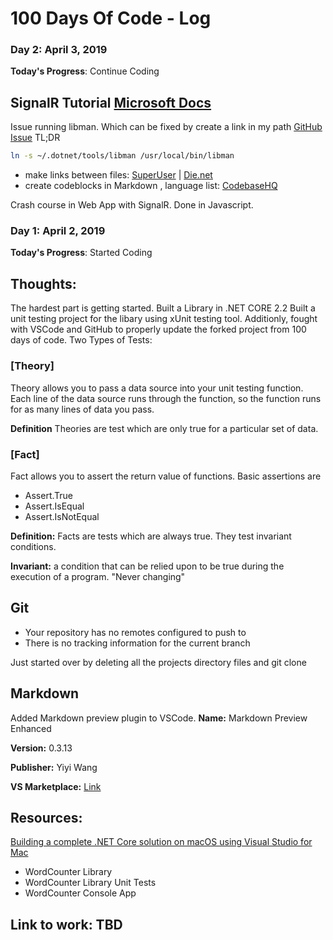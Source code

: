 # 100 Days Of Code - Log
### Day 2: April 3, 2019 

**Today's Progress**: Continue Coding
## SignalR Tutorial [Microsoft Docs](https://docs.microsoft.com/en-us/aspnet/core/tutorials/signalr?view=aspnetcore-2.2&tabs=visual-studio-mac)
Issue running libman. Which can be fixed by create a link in my path [GitHub Issue](https://github.com/aspnet/LibraryManager/issues/367)
TL;DR

```bash 
ln -s ~/.dotnet/tools/libman /usr/local/bin/libman
```
* make links between files: [SuperUser](https://superuser.com/questions/606308/how-do-i-create-a-terminal-shortcut-to-this-path) | 
[Die.net](https://linux.die.net/man/1/ln)
* create codeblocks in Markdown , language list: [CodebaseHQ](https://support.codebasehq.com/articles/tips-tricks/syntax-highlighting-in-markdown)

Crash course in Web App with SignalR. Done in Javascript. 
### Day 1: April 2, 2019 

**Today's Progress**: Started Coding

## Thoughts:

The hardest part is getting started. Built a Library in .NET CORE 2.2
Built a unit testing project for the libary using xUnit testing tool.
Additionly, fought with VSCode and GitHub to properly update the forked project from 100 days of code. 
Two Types of Tests: 
### [Theory]
Theory allows you to pass a data source into your unit testing function. Each line of the data source runs through the function, so the function runs for as many lines of data you pass. 

**Definition** Theories are test which are only true for a particular set of data. 

### [Fact]
Fact allows you to assert the return value of functions. Basic assertions are 
* Assert.True
* Assert.IsEqual
* Assert.IsNotEqual
  
**Definition:** Facts are tests which are always true. They test invariant conditions.

**Invariant:**  a condition that can be relied upon to be true during the execution of a program. "Never changing"

## Git
* Your repository has no remotes configured to push to
* There is no tracking information for the current branch
  
Just started over by deleting all the projects directory files and git clone <repolink>

## Markdown
Added Markdown preview plugin to VSCode.
**Name:** Markdown Preview Enhanced

**Version:** 0.3.13

**Publisher:** Yiyi Wang

**VS Marketplace:** [Link](https://marketplace.visualstudio.com/items?itemName=shd101wyy.markdown-preview-enhanced) 

## Resources: 
[Building a complete .NET Core solution on macOS using Visual Studio for Mac](https://docs.microsoft.com/en-us/dotnet/core/tutorials/using-on-mac-vs-full-solution)
* WordCounter Library
* WordCounter Library Unit Tests
* WordCounter Console App

## Link to work: TBD

